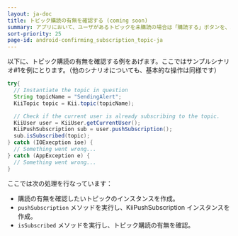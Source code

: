 ```yaml
---
layout: ja-doc
title: トピック購読の有無を確認する (coming soon)
summary: アプリにおいて、ユーザがあるトピックを未購読の場合は「購読する」ボタンを、既に購読済の場合は「購読を解除する」ボタンを表示するケースを考えます。この場合、ユーザがあるトピックを購読済なのか未購読なのかを判定する必要があります。
sort-priority: 25
page-id: android-confirming_subscription_topic-ja
---
```

以下に、トピック購読の有無を確認する例をあげます。ここではサンプルシナリオ#1を例にとります。（他のシナリオについても、基本的な操作は同様です）

```java
try{
  // Instantiate the topic in question
  String topicName = "SendingAlert";
  KiiTopic topic = Kii.topic(topicName);

  // Check if the current user is already subscribing to the topic.
  KiiUser user = KiiUser.getCurrentUser();
  KiiPushSubscription sub = user.pushSubscription();
  sub.isSubscribed(topic);
} catch (IOExecption ioe) {
  // Something went wrong...
} catch (AppException e) {
  // Something went wrong...
}
```

ここでは次の処理を行なっています：

 * 購読の有無を確認したいトピックのインスタンスを作成。
 * `pushSubscription` メソッドを実行し、KiiPushSubscription インスタンスを作成。
 * `isSubscribed` メソッドを実行し、トピック購読の有無を確認。


